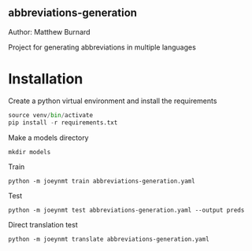 ## abbreviations-generation
Author: Matthew Burnard

Project for generating abbreviations in multiple languages

# Installation
Create a python virtual environment and install the requirements
```python -m venv venv
source venv/bin/activate
pip install -r requirements.txt
```
Make a models directory
```
mkdir models
```
Train
```
python -m joeynmt train abbreviations-generation.yaml
```
Test
```
python -m joeynmt test abbreviations-generation.yaml --output preds
```
Direct translation test
```
python -m joeynmt translate abbreviations-generation.yaml
```

